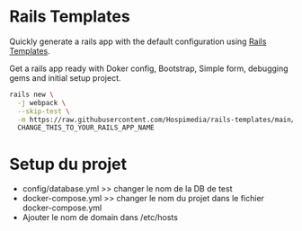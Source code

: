 # Rails Templates

Quickly generate a rails app with the default configuration using [Rails Templates](http://guides.rubyonrails.org/rails_application_templates.html).

Get a rails app ready with Doker config, Bootstrap, Simple form, debugging gems and initial setup project.

```bash
rails new \
  -j webpack \
  --skip-test \
  -m https://raw.githubusercontent.com/Hospimedia/rails-templates/main/config.rb \
  CHANGE_THIS_TO_YOUR_RAILS_APP_NAME
```

# Setup du projet
- config/database.yml >> changer le nom de la DB de test
- docker-compose.yml >> changer le nom du projet dans le fichier docker-compose.yml
- Ajouter le nom de domain dans /etc/hosts

